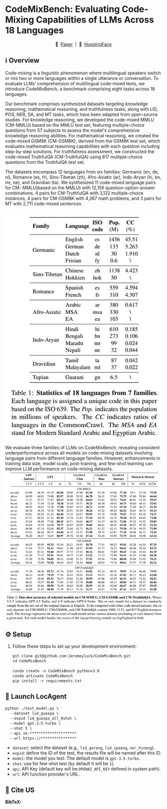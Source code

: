 # CodeMixBench: Evaluating Code-Mixing Capabilities of LLMs Across 18 Languages

<p align="center">
   📑&nbsp; <a href="https://arxiv.org/abs/2507.18791" target="_blank">Paper</a>
      &nbsp;|&nbsp; 🤗&nbsp; <a href="https://huggingface.co/datasets/CodeMixBench/CodeMixBench" target="_blank">HuggingFace</a>
</p>

## ℹ️ Overview
Code-mixing is a linguistic phenomenon where multilingual speakers switch or mix two or more languages within a single utterance or conversation. 
To evaluate LLMs’ comprehension of multilingual code-mixed texts, we introduce CodeMixBench, a benchmark comprising eight tasks across 18 languages. 

Our benchmark comprises synthesized datasets targeting knowledge reasoning, 
mathematical reasoning, and truthfulness tasks, along with LID, POS, NER, SA, and MT tasks, 
which have been adapted from open-source studies. 
For knowledge reasoning, we developed the code-mixed MMLU (CM-MMLU) based on the MMLU test set, 
featuring multiple-choice questions from 57 subjects to assess the model's comprehensive knowledge reasoning abilities. 
For mathematical reasoning, we created the code-mixed GSM8K (CM-GSM8K), derived from the GSM8K test set, 
which evaluates mathematical reasoning capabilities with each question including step-by-step solutions. 
For truthfulness assessment, we constructed the code-mixed TruthfulQA (CM-TruthfulQA) using 817 multiple-choice 
questions from the TruthfulQA test set. 

The datasets encompass 12 languages from six families: Germanic
(en, de, nl), Romance (es, fr), Sino-Tibetan (zh),
Afro-Asiatic (ar), Indo-Aryan (hi, bn, mr, ne), and
Dravidian (ta).
We synthesized 11 code-mixed language pairs for CM-
MMLU(based on the MMLU) with 12,156 question-option-answer combinations, 4 pairs for CM-TruthfulQA with 3,122
multiple-choice instances, 4 pairs for CM-GSM8K
with 4,367 math problems, and 3 pairs for MT with
2,711 code-mixed sentences.

![Statistics of 18 languages](pics/18_languages.png)

We evaluate three families of LLMs on
CodeMixBench, revealing consistent underperformance across all models on code-mixing
datasets involving language pairs from different language families. However, enhancements
in training data size, model scale, post-training,
and few-shot learning can improve LLM performance on code-mixing datasets.
![Main evaluation results on CodeMixBench](pics/main_result.png)


## ⚙️ Setup
1. Follow these steps to set up your development environment:
   ```
   git clone git@github.com:Jeromeyluck/CodeMixBench.git
   cd CodeMixBench

   conda create -n CodeMixBench python=3.9
   conda activate CodeMixBench
   pip install -r requirements.txt
   ```
   
## 🚀 Launch LocAgent

   ```
   python ./test_model.py \
     --dataset lid_guaspa \
     --expid lid_guaspa_all_0shot \
     --model gpt-3.5-turbo \
     --shot 5 \
     --api sk-*********************
     --url https://****************
   ```
   - `dataset`: select the dataset (e.g., `lid_gereng`, `lid_spaeng`, `ner_hineng`).
   - `expid`: define the ID of the test, the results file will be named after this ID.
   - `model`: the model you test. The default model is `gpt-3.5-turbo`.
   - `shot`: use for few-shot test (by default it will be `1`).
   - `api`: API Key (default key will be `OPENAI_API_KEY` defined in system path).
   - `url`: API function provider's URL.



## 📑 Cite US

<!-- If there is a paper or blog post introducing the dataset, the APA and Bibtex information for that should go in this section. -->

**BibTeX:**

  ```
  ```
